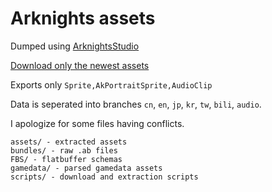 # Arknights assets

Dumped using [ArknightsStudio](https://github.com/aelurum/AssetStudio/)

[Download only the newest assets](https://github.com/ArknightsAssets/NewAssets)

Exports only `Sprite,AkPortraitSprite,AudioClip`

Data is seperated into branches `cn`, `en`, `jp`, `kr`, `tw`, `bili`, `audio`.

I apologize for some files having conflicts.

```
assets/ - extracted assets
bundles/ - raw .ab files
FBS/ - flatbuffer schemas
gamedata/ - parsed gamedata assets
scripts/ - download and extraction scripts
```
